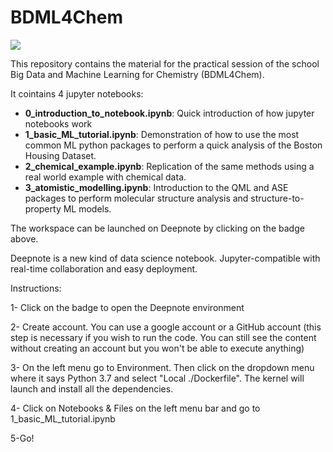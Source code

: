 # BDML4Chem
[<img src="https://deepnote.com/buttons/launch-in-deepnote-small.svg">](https://deepnote.com/launch?url=https://github.com/lcmd-epfl/BDML4Chem.git)
<!-- [![Binder](https://mybinder.org/badge_logo.svg)](https://mybinder.org/v2/gh/lcmd-epfl/BDML4Chem/main)  -->

This repository contains the material for the practical session of the school Big Data and Machine Learning for Chemistry (BDML4Chem).

It cointains 4 jupyter notebooks:

-   **0_introduction_to_notebook.ipynb**: Quick introduction of how jupyter notebooks work 
-   **1_basic_ML_tutorial.ipynb**: Demonstration of how to use the most common ML python packages to perform a quick analysis of the Boston Housing Dataset.
-   **2_chemical_example.ipynb**: Replication of the same methods using a real world example with chemical data.
-   **3_atomistic_modelling.ipynb**: Introduction to the QML and ASE packages to perform molecular structure analysis and structure-to-property ML models.

The workspace can be launched on Deepnote by clicking on the badge above. 

Deepnote is a new kind of data science notebook. Jupyter-compatible with real-time collaboration and easy deployment.

Instructions:

1- Click on the badge to open the Deepnote environment

2- Create account. You can use a google account or a GitHub account (this step is necessary if you wish to run the code. You can still see the content without creating an account but you won't be able to execute anything)

3- On the left menu go to Environment. Then click on the dropdown menu where it says Python 3.7 and select "Local ./Dockerfile".
The kernel will launch and install all the dependencies.

4- Click on Notebooks & Files on the left menu bar and go to 1_basic_ML_tutorial.ipynb

5-Go!